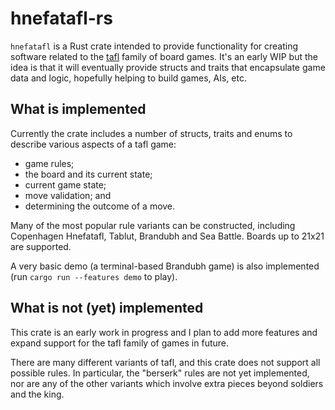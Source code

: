 # hnefatafl-rs

`hnefatafl` is a Rust crate intended to provide functionality for creating software related to the [tafl](https://en.wikipedia.org/wiki/Tafl_games) family
of board games. It's an early WIP but the idea is that it will eventually provide structs and traits that encapsulate
game data and logic, hopefully helping to build games, AIs, etc.

## What is implemented

Currently the crate includes a number of structs, traits and enums to describe various aspects of a tafl game:

- game rules;
- the board and its current state;
- current game state;
- move validation; and
- determining the outcome of a move.

Many of the most popular rule variants can be constructed, including Copenhagen Hnefatafl, Tablut, Brandubh and Sea
Battle.  Boards up to 21x21 are supported.

A very basic demo (a terminal-based Brandubh game) is also implemented (run `cargo run --features demo` to play).

## What is not (yet) implemented

This crate is an early work in progress and I plan to add more features and expand support for the tafl family of games
in future.

There are many different variants of tafl, and this crate does not support all possible rules. In particular, the
"berserk" rules are not yet implemented, nor are any of the other variants which involve extra pieces beyond soldiers
and the king.

